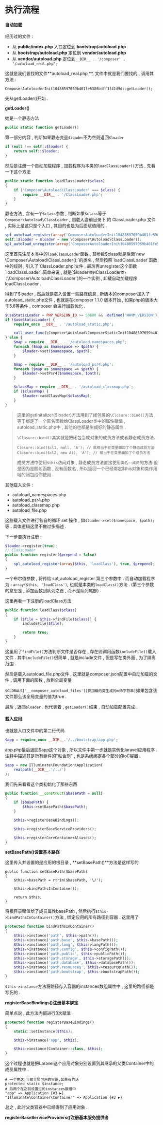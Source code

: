 # 执行流程

#### 自动加载

经历过的文件 :

* 从 **public/index.php** 入口定位到 **bootstrap/autoload.php**
* 从 **bootstrap/autoload.php** 定位到 **vendor/autoload.php**
* 从 **vendor/autoload.php** 定位到`__DIR__ . '/composer' . '/autoload_real.php';`

这就是我们要找的文件**autoload\_real.php **, 文件中就是我们要找的 , 调用其方法 :

```
ComposerAutoloaderInit10488597059b401fe5386bdff1f41d9d::getLoader();
```

先从getLoader\(\)开始 .

**getLoader\(\)**

她是一个静态方法

```php
public static function getLoader()
```

第一部分内容 , 判断如果静态变量`$loader`不为空则返回`$loader`

```php
if (null !== self::$loader) {
    return self::$loader;
}
```

然后是注册一个自动加载程序 , 加载程序为本类的`loadClassLoader()`方法 , 先看一下这个方法

```php
public static function loadClassLoader($class)
{
    if ('Composer\Autoload\ClassLoader' === $class) {
        require __DIR__ . '/ClassLoader.php';
    }
}
```

静态方法 , 含有一个`$class`参数 , 判断如果`$class`等于`Composer\Autoload\ClassLoader` , 则载入当前目录下 的 ClassLoader.php 文件 , 实际上是这只是个入口 , 其目的也是为后面赋值用的 .

```php
spl_autoload_register(array('ComposerAutoloaderInit10488597059b401fe5386bdff1f41d9d', 'loadClassLoader'), true, true);
self::$loader = $loader = new \Composer\Autoload\ClassLoader();
spl_autoload_unregister(array('ComposerAutoloaderInit10488597059b401fe5386bdff1f41d9d', 'loadClassLoader'));
```

这里首先注册本类中的`loadClassLoader`函数 , 其参数$class就是后面`new \Composer\Autoload\ClassLoader();`的类名 , 然后按照`loadClassLoader`函数中的规则 , 引入了`ClassLoader.php`文件 , 最后再unregister这个函数`loadClassLoader`.简单来说 , 就是`$loader`得到`ClassLoader`类\(`\Composer\Autoload\ClassLoader`\)的一个实例 , 卸载自动加载程序 loadClassLoader .

得到了$loader , 然后就是载入设置一些路径信息 , 新版本的composer加入了autoload\_static.php文件 , 也就是在composer 1.1.0 版本开始 , 如果php的版本大于5.6等条件 , composer 会进行加载优化 .

```php
$useStaticLoader = PHP_VERSION_ID >= 50600 && !defined('HHVM_VERSION') && (!function_exists('zend_loader_file_encoded') || !zend_loader_file_encoded());
if ($useStaticLoader) {
    require_once __DIR__ . '/autoload_static.php';

    call_user_func(\Composer\Autoload\ComposerStaticInit10488597059b401fe5386bdff1f41d9d::getInitializer($loader));
} else {
    $map = require __DIR__ . '/autoload_namespaces.php';
    foreach ($map as $namespace => $path) {
        $loader->set($namespace, $path);
    }

    $map = require __DIR__ . '/autoload_psr4.php';
    foreach ($map as $namespace => $path) {
        $loader->setPsr4($namespace, $path);
    }

    $classMap = require __DIR__ . '/autoload_classmap.php';
    if ($classMap) {
        $loader->addClassMap($classMap);
    }
}
```

> 这里的getInitalizer\($loader\)方法用到了闭包类的`\Closure::bind()`方法 , 等于绑定了一个匿名函数 给ClassLoader类中的属性赋值 , autoload\_static.php中 , 其他的也都是生成好的静态属性 .
>
> `\Closure::bind()`其实就是把闭包当成对象的成员方法或者静态成员方法.
>
> ```
> Closure::bind($cl1, null, 'A'); // 就相当于在类里面加了个静态成员方法
> Closure::bind($cl2, new A(), 'A'); // 相当于在类里面加了个成员方法
> ```
>
> 成员方法中使用`$this`访问对象 , 静态成员方法直接使用`类名::成员`的方法.但是因为是匿名函数 , 没有函数名 , 所以返回一个已经绑定$this对象和类作用域的闭包给你使用 .

其他载入文件 :

* autoload\_namespaces.php
* autoload\_psr4.php
* autoload\_classmap.php
* autoload\_file.php

这些载入文件进行各自的循环 set 操作 , 如`$loader->set($namespace, $path);`等 . 具体逻辑这里不做过多描述 .

下一步要执行注册 :

```php
$loader->register(true);
// ClassLoader
public function register($prepend = false)
{
    spl_autoload_register(array($this, 'loadClass'), true, $prepend);
}
```

一个布尔值参数 , 将传给 spl\_autoload\_register 第三个参数中 . 而自动加载程序为 : `array($this, 'loadClass')`, 也就是本类的`loadClass()`方法 . \(第三个参数的意思是 , 添加函数到队列之首 , 而不是队列尾部\) .

这里再看一下注册的loadClass方法

```php
public function loadClass($class)
{
    if ($file = $this->findFile($class)) {
        includeFile($file);

        return true;
    }
}
```

这里用了`findFile()`方法判断文件是否存在 , 存在则调用函数`includeFile()`载入文件 . 其中`includeFile()`很简单 , 就是include文件 , 但是写在类外面 , 为了隔离范围 .

然后是载入autoload\_file.php文件 , 这里就是composer.json配置中自动加载的文件 , 调用下面的函数 , 放到全局变量

`$GLOBALS['__composer_autoload_files'][要加载的类生成的md5字符串]`如果包含该文件那么该全局变量的值为true .

最后 , 返回`$loader` . 也代表着 , `getLoader()`结束 , 自动加载配置完成 .

#### 载入应用

也就是入口文件中的第二行代码

```php
$app = require_once __DIR__.'/../bootstrap/app.php';
```

app.php最后返回$app这个对象 , 所以文件中第一步就是实例化laravel应用程序 . 注释中描述其是所有组件的"粘合剂" , 也是系统绑定各个部分的IoC容器 .

```php
$app = new Illuminate\Foundation\Application(
    realpath(__DIR__.'/../')
);
```

我们先来看看这个类初始化了那些东西

```php
public function __construct($basePath = null)
{
    if ($basePath) {
        $this->setBasePath($basePath);
    }

    $this->registerBaseBindings();

    $this->registerBaseServiceProviders();

    $this->registerCoreContainerAliases();
}
```

**setBasePath\(\)设置基本路径**

这里传入并设置的是应用的根目录 , **setBasePath\(\)**方法是这样写的

```
public function setBasePath($basePath)
{
    $this->basePath = rtrim($basePath, '\/');

    $this->bindPathsInContainer();

    return $this;
}
```

将根目录赋值给了成员属性 basePath , 然后执行`$this->bindPathsInContainer()`方法 , 绑定应用的所有路径到容器 . 这里用了

```php
protected function bindPathsInContainer()
{
    $this->instance('path', $this->path());
    $this->instance('path.base', $this->basePath());
    $this->instance('path.lang', $this->langPath());
    $this->instance('path.config', $this->configPath());
    $this->instance('path.public', $this->publicPath());
    $this->instance('path.storage', $this->storagePath());
    $this->instance('path.database', $this->databasePath());
    $this->instance('path.resources', $this->resourcePath());
    $this->instance('path.bootstrap', $this->bootstrapPath());
}
```

`$this->instance`方法将路径存入容器的instances数组属性中 , 这里的路径都是写死的 .

**registerBaseBindings\(\)注册基本绑定**

简单点说 , 此方法内部进行3次赋值

```php
protected function registerBaseBindings()
{
    static::setInstance($this);

    $this->instance('app', $this);

    $this->instance(Container::class, $this);
}
```

这个过程也就是把Laravel这个应用对象分别设置到其继承的父类Container中的成员属性中 .

```
# 一个在这,当前全局可用的容器,如果有的话
protected static $instance;
# 后两个在之前设置过的instances数组中
"app" => Application {#3 ▶}
"Illuminate\Container\Container" => Application {#3 ▶}
```

总之 , 此时父类容器中已经得到了应用对象 . 

**registerBaseServiceProviders\(\)注册基本服务提供者**



 

